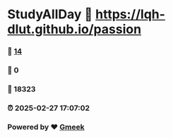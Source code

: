 # StudyAllDay :link: https://lqh-dlut.github.io/passion 
### :page_facing_up: [14](https://lqh-dlut.github.io/passion/tag.html) 
### :speech_balloon: 0 
### :hibiscus: 18323 
### :alarm_clock: 2025-02-27 17:07:02 
### Powered by :heart: [Gmeek](https://github.com/Meekdai/Gmeek)

